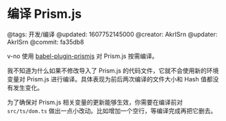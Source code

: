 # 编译 Prism.js

@tags: 开发/编译
@updated: 1607752145000
@creator: AkrISrn
@updater: AkrISrn
@commit: fa35db8

v-no 使用 [babel-plugin-prismjs](https://github.com/mAAdhaTTah/babel-plugin-prismjs) 对 Prism.js 按需编译。

我不知道为什么如果不修改导入了 Prism.js 的代码文件，它就不会使用新的环境变量对 Prism.js 进行编译。具体表现为前后两次编译的文件大小和 Hash 值都没有发生变化。

为了确保对 Prism.js 相关变量的更新能够生效，你需要在编译前对 `src/ts/dom.ts` 做出一点小改动。比如增加一个空行，等编译完成再把它删去。
